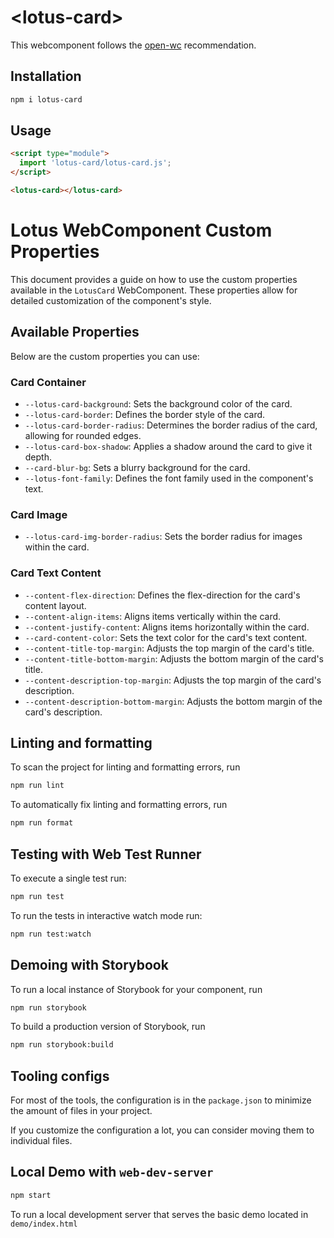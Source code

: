 # \<lotus-card>

This webcomponent follows the [open-wc](https://github.com/open-wc/open-wc) recommendation.

## Installation

```bash
npm i lotus-card
```

## Usage

```html
<script type="module">
  import 'lotus-card/lotus-card.js';
</script>

<lotus-card></lotus-card>
```
# Lotus WebComponent Custom Properties

This document provides a guide on how to use the custom properties available in the `LotusCard` WebComponent. These properties allow for detailed customization of the component's style.

## Available Properties

Below are the custom properties you can use:

### Card Container

- `--lotus-card-background`: Sets the background color of the card.
- `--lotus-card-border`: Defines the border style of the card.
- `--lotus-card-border-radius`: Determines the border radius of the card, allowing for rounded edges.
- `--lotus-card-box-shadow`: Applies a shadow around the card to give it depth.
- `--card-blur-bg`: Sets a blurry background for the card.
- `--lotus-font-family`: Defines the font family used in the component's text.

### Card Image

- `--lotus-card-img-border-radius`: Sets the border radius for images within the card.

### Card Text Content 
- `--content-flex-direction`: Defines the flex-direction for the card's content layout.
- `--content-align-items`: Aligns items vertically within the card.
- `--content-justify-content`: Aligns items horizontally within the card.
- `--card-content-color`: Sets the text color for the card's text content.
- `--content-title-top-margin`: Adjusts the top margin of the card's title.
- `--content-title-bottom-margin`: Adjusts the bottom margin of the card's title.
- `--content-description-top-margin`: Adjusts the top margin of the card's description.
- `--content-description-bottom-margin`: Adjusts the bottom margin of the card's description.

## Linting and formatting

To scan the project for linting and formatting errors, run

```bash
npm run lint
```

To automatically fix linting and formatting errors, run

```bash
npm run format
```

## Testing with Web Test Runner

To execute a single test run:

```bash
npm run test
```

To run the tests in interactive watch mode run:

```bash
npm run test:watch
```

## Demoing with Storybook

To run a local instance of Storybook for your component, run

```bash
npm run storybook
```

To build a production version of Storybook, run

```bash
npm run storybook:build
```


## Tooling configs

For most of the tools, the configuration is in the `package.json` to minimize the amount of files in your project.

If you customize the configuration a lot, you can consider moving them to individual files.

## Local Demo with `web-dev-server`

```bash
npm start
```

To run a local development server that serves the basic demo located in `demo/index.html`
